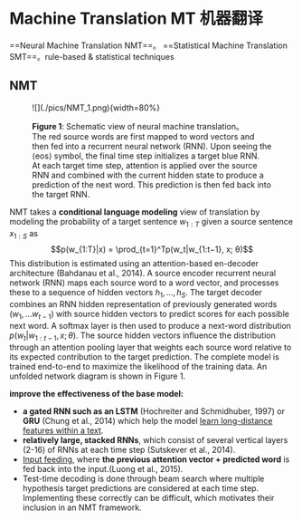 # Machine Translation MT 机器翻译

==Neural Machine Translation NMT==。
==Statistical Machine Translation SMT==。rule-based & statistical techniques

## NMT

<figure markdown="span">
  ![](./pics/NMT_1.png){width=80%}
  <p class=notes><b>Figure 1</b>: Schematic view of neural machine translation。<br>The red source words are first mapped to word vectors and then fed into a recurrent neural network (RNN). Upon seeing the ⟨eos⟩ symbol, the final time step initializes a target blue RNN. <br> At each target time step, attention is applied over the source RNN and combined with the current hidden state to produce a prediction of the next word. This prediction is then fed back into the target RNN.</p>
</figure>

NMT takes a **conditional language modeling**
view of translation by modeling the probability of a target sentence $w_{1:T}$ given a source sentence $x_{1:S}$ as $$p(w_{1:T}|x) = \prod_{t=1}^Tp(w_t|w_{1:t−1}, x; θ)$$
This distribution is estimated using an attention-based en-decoder architecture (Bahdanau et al., 2014).
A source encoder recurrent neural network (RNN) maps each source word to a word vector, and processes these to a sequence of hidden vectors $h_1,...,h_S$.
The target decoder combines an RNN hidden representation of previously generated words $(w_1,...w_{t−1})$ with source hidden vectors to predict scores for each possible next word.
A softmax layer is then used to produce a next-word distribution $p(w_t|w_{1:t−1}, x; θ)$.
The source hidden vectors influence the distribution through an attention pooling layer that weights each source word relative to its expected contribution to the target prediction.
The complete model is trained end-to-end to maximize the likelihood of the training data. An unfolded network diagram is shown in Figure 1.

**improve the effectiveness of the base model:**

- **a gated RNN such as an LSTM** (Hochreiter and Schmidhuber, 1997) or **GRU** (Chung et al., 2014) which help the model <u>learn long-distance features within a text</u>.
- **relatively large, stacked RNNs**, which consist of several vertical layers (2-16) of RNNs at each time step (Sutskever et al., 2014).
- <u>Input feeding</u>, where **the previous attention vector + predicted word** is fed back into the input.(Luong et al., 2015).
- Test-time decoding is done through beam search where multiple hypothesis target predictions are considered at each time step. Implementing these correctly can be difficult, which motivates their inclusion in an NMT framework.

